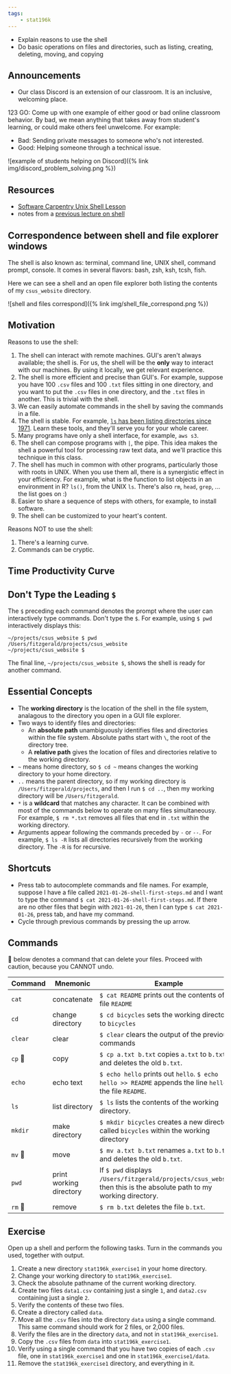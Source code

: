 ```yaml
---
tags:
    - stat196k
---
```


- Explain reasons to use the shell
- Do basic operations on files and directories, such as listing, creating, deleting, moving, and copying


## Announcements

- Our class Discord is an extension of our classroom.
    It is an inclusive, welcoming place.

123 GO: Come up with one example of either good or bad online classroom behavior.
By bad, we mean anything that takes away from student's learning, or could make others feel unwelcome.
For example:

- Bad: Sending private messages to someone who's not interested.
- Good: Helping someone through a technical issue.

![example of students helping on Discord]({% link img/discord_problem_solving.png %})


## Resources

- [Software Carpentry Unix Shell Lesson](https://swcarpentry.github.io/shell-novice/)
- notes from a [previous lecture on shell](https://github.com/clarkfitzg/sta141c-winter19/blob/master/lecture/01-31-bash1.md#shell)


## Correspondence between shell and file explorer windows

The shell is also known as: terminal, command line, UNIX shell, command prompt, console.
It comes in several flavors: bash, zsh, ksh, tcsh, fish.

Here we can see a shell and an open file explorer both listing the contents of my `csus_website` directory.

![shell and files correspond]({% link img/shell_file_correspond.png %})


## Motivation

Reasons to use the shell:

1. The shell can interact with remote machines.
    GUI's aren't always available; the shell is.
    For us, the shell will be the __only__ way to interact with our machines.
    By using it locally, we get relevant experience.
2. The shell is more efficient and precise than GUI's.
    For example, suppose you have 100 `.csv` files and 100 `.txt` files sitting in one directory, and you want to put the `.csv` files in one directory, and the `.txt` files in another.
    This is trivial with the shell.
3. We can easily automate commands in the shell by saving the commands in a file.
4. The shell is stable.
    For example, [`ls` has been listing directories since 1971](https://linuxgazette.net/issue48/fischer.html).
    Learn these tools, and they'll serve you for your whole career.
3. Many programs have only a shell interface, for example, `aws s3`.
4. The shell can compose programs with `|`, the pipe.
    This idea makes the shell a powerful tool for processing raw text data, and we'll practice this technique in this class.
5. The shell has much in common with other programs, particularly those with roots in UNIX.
    When you use them all, there is a synergistic effect in your efficiency.
    For example, what is the function to list objects in an environment in R?
    `ls()`, from the UNIX `ls`.
    There's also `rm`, `head`, `grep`, ... the list goes on :)
6. Easier to share a sequence of steps with others, for example, to install software.
7. The shell can be customized to your heart's content.

Reasons NOT to use the shell:

1. There's a learning curve.
2. Commands can be cryptic.


## Time Productivity Curve


## Don't Type the Leading `$`

The `$` preceding each command denotes the prompt where the user can interactively type commands.
Don't type the `$`.
For example, using `$ pwd` interactively displays this:

```
~/projects/csus_website $ pwd
/Users/fitzgerald/projects/csus_website
~/projects/csus_website $
```

The final line, `~/projects/csus_website $`, shows the shell is ready for another command.


## Essential Concepts

- The __working directory__ is the location of the shell in the file system, analagous to the directory you open in a GUI file explorer.
- Two ways to identify files and directories:
    - An __absolute path__ unambiguously identifies files and directories within the file system.
        Absolute paths start with `\`, the root of the directory tree.
    - A __relative path__ gives the location of files and directories relative to the working directory.
- `~` means home directory, so `$ cd ~` means changes the working directory to your home directory.
- `..` means the parent directory, so if my working directory is `/Users/fitzgerald/projects`, and then I run `$ cd ..`, then my working directory will be `/Users/fitzgerald`.
- `*` is a __wildcard__ that matches any character.
    It can be combined with most of the commands below to operate on many files simultaneousy.
    For example, `$ rm *.txt` removes all files that end in `.txt` within the working directory.
- Arguments appear following the commands preceded by `-` or `--`.
    For example, `$ ls -R` lists all directories recursively from the working directory.
    The `-R` is for recursive.

## Shortcuts

- Press tab to autocomplete commands and file names.
    For example, suppose I have a file called `2021-01-26-shell-first-steps.md` and I want to type the command `$ cat 2021-01-26-shell-first-steps.md`.
    If there are no other files that begin with `2021-01-26`, then I can type `$ cat 2021-01-26`, press tab, and have my command.
- Cycle through previous commands by pressing the up arrow.


## Commands

🧨  below denotes a command that can delete your files.
Proceed with caution, because you CANNOT undo.

Command |   Mnemonic    |   Example
------- |   --------    |   -----------
`cat`   |   concatenate |   `$ cat README` prints out the contents of the file `README`
`cd`    |   change directory    |   `$ cd bicycles` sets the working directory to `bicycles`
`clear`    |   clear    |   `$ clear` clears the output of the previous commands
`cp`  🧨|   copy    |   `$ cp a.txt b.txt` copies `a.txt` to `b.txt`, and deletes the old `b.txt`.
`echo`  |   echo text    |   `$ echo hello` prints out `hello`. `$ echo hello >> README` appends the line `hello` to the file `README`.
`ls` |   list directory    |   `$ ls` lists the contents of the working directory.
`mkdir` |   make directory    |   `$ mkdir bicycles` creates a new directory called `bicycles` within the working directory
`mv` 🧨 |   move |   `$ mv a.txt b.txt` renames `a.txt` to `b.txt`, and deletes the old `b.txt`.
`pwd` |   print working directory    |   If `$ pwd` displays `/Users/fitzgerald/projects/csus_website`, then this is the absolute path to my working directory.
`rm` 🧨 |   remove |   `$ rm b.txt` deletes the file `b.txt`. 



## Exercise

Open up a shell and perform the following tasks.
Turn in the commands you used, together with output.

1. Create a new directory `stat196k_exercise1` in your home directory.
2. Change your working directory to `stat196k_exercise1`.
3. Check the absolute pathname of the current working directory.
4. Create two files `data1.csv` containing just a single `1`, and `data2.csv` containing just a single `2`.
5. Verify the contents of these two files.
5. Create a directory called `data`.
6. Move all the `.csv` files into the directory `data` using a single command.
    This same command should work for 2 files, or 2,000 files.
7. Verify the files are in the directory `data`, and not in `stat196k_exercise1`.
7. Copy the `.csv` files from `data` into `stat196k_exercise1`. 
7. Verify using a single command that you have two copies of each `.csv` file, one in `stat196k_exercise1` and one in `stat196k_exercise1/data`.
8. Remove the `stat196k_exercise1` directory, and everything in it.
